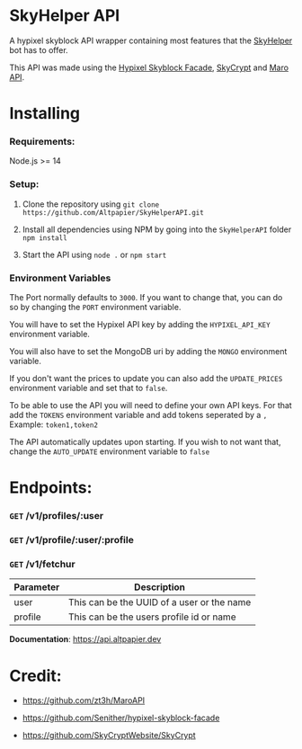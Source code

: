 # SkyHelper API
A hypixel skyblock API wrapper containing most features that the [SkyHelper](https://top.gg/bot/710143953533403226) bot has to offer.

This API was made using the [Hypixel Skyblock Facade](https://github.com/Senither/hypixel-skyblock-facade), [SkyCrypt](https://github.com/SkyCryptWebsite/SkyCrypt) and [Maro API](https://github.com/zt3h/MaroAPI).

# Installing

### Requirements:

Node.js >= 14

### Setup:

1. Clone the repository using
`git clone https://github.com/Altpapier/SkyHelperAPI.git`

2. Install all dependencies using NPM by going into the `SkyHelperAPI` folder
`npm install`

3. Start the API using `node .` or `npm start`

### Environment Variables
The Port normally defaults to `3000`. If you want to change that, you can do so by changing the `PORT` environment variable.

You will have to set the Hypixel API key by adding the `HYPIXEL_API_KEY` environment variable.

You will also have to set the MongoDB uri by adding the `MONGO` environment variable.

If you don't want the prices to update you can also add the `UPDATE_PRICES` environment variable and set that to `false`.

To be able to use the API you will need to define your own API keys. For that add the `TOKENS` environment variable and add tokens seperated by a `,`
Example: `token1,token2`

The API automatically updates upon starting. If you wish to not want that, change the `AUTO_UPDATE` environment variable to `false`

# Endpoints:

### `GET` /v1/profiles/:user

### `GET` /v1/profile/:user/:profile

### `GET` /v1/fetchur

  
|Parameter|Description |
|--|--|
|user|This can be the UUID of a user or the name|
|profile|This can be the users profile id or name

  
**Documentation**: https://api.altpapier.dev

# Credit:

- https://github.com/zt3h/MaroAPI

- https://github.com/Senither/hypixel-skyblock-facade

- https://github.com/SkyCryptWebsite/SkyCrypt
